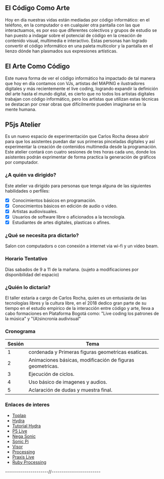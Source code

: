 ## El Código Como Arte

Hoy en día nuestras vidas están mediadas por código informático: en el teléfono, en la computador o en cualquier otra pantalla con las que interactuamos, es por eso que diferentes colectivos y grupos de estudio se han puesto a indagar sobre el potencial de código en la creación de contenido visual, multimedia e interactivo.
Estas personas han logrado convertir el código informático en una paleta multicolor y la pantalla en el lienzo dónde han plasmados sus expresiones artísticas.

## El Arte Como Código

Este nueva forma de ver el código informático ha impactado de tal manera que hoy en día contamos con VJs, artistas del MAPING e ilustradores digitales y más recientemente el live coding, logrando expandir la definición del arte hasta el mundo digital, es cierto que no todos los artistas digitales trabajan con código informático, pero los artistas que utilizan estas técnicas se destacan por crear obras que difícilmente pueden imaginarse en la mente humana.

## P5js Atelier

Es un nuevo espacio de experimentación que Carlos Rocha desea abrir para que los asistentes puedan dar sus primeras pinceladas digitales y así experimentar la creación de contenidos multimedia desde la programación. Este atelier contará con cuatro sesiones de tres horas cada uno, donde los asistentes podrán exprimentar de forma practica la generación de gráficos por computador.

### ¿A quién va dirigido?

Este atelier va dirigido para personas que tenga alguna de las siguientes habilidades o perfiles: 

* [x] Conocimientos básicos en programación.
* [x] Conocimientos básicos en edición de audio o video.
* [x] Artistas audiovisuales.
* [x] Usuarios de software libre o aficionados a la tecnología.
* [x] Estudiantes de artes digitales, plasticas o afines.

### ¿Qué se necesita pra dictarlo?

Salon con computadors o  con conexión a internet via wi-fi y un video beam.

### Horario Tentativo

Días sabados de 9 a 11 de la mañana. (sujeto a modificaciones por disponibilidad del espacio)

### ¿Quién lo dictaría?

El taller estaría a cargo de Carlos Rocha, quien es un entusiasta de las tecnologías libres y la cultura libre, en el 2018 dedico gran parte de su tiempo en el estudio empirico de la interacción entre código y arte, lleva a cabo formaciones en Plataforma Bogotá como: "Live coding los patrones de la música" y "(A)sincronia audivisual"

### Cronograma

Sesión | Tema
------ | -----
1 | cordenada y Primeras figuras geometricas esaticas. 
2 | Animaciones básicas, modificación de figuras geometricas.
3 | Ejecución de ciclos.
4 | Uso básico de imagenes y audios.
5 | Aclaración de dudas y muestra final.

### Enlaces de interes

* [Toplap](https://toplap.org/)
* [Hydra](https://hydra-editor.glitch.me/)
* [Tutorial Hydra](https://github.com/toplapbogota/una-introduccion-a-hydra?fbclid=IwAR1NDYLuBTWvW-4knMMHOmwem37UFXSzhrNDypkTYTMk1ScdPMQ9Cfhv7ZQ)
* [P5 Live](https://teddavis.org/p5live/)
* [Nega Sonic](https://negasonic.herokuapp.com/)
* [Sonic Pi](https://sonic-pi.net/)
* [Visor](http://www.visor.live/)
* [Processing](https://www.processing.org/)
* [Praxis Live](https://www.praxislive.org/)
* [Ruby Processing](https://ruby-processing.github.io/)

----------------------//-------------------------


